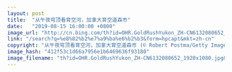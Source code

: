 ```yaml
---
layout: post
title:  "从午夜穹顶看育空河，加拿大育空道森市"
date:   "2019-08-15 16:00:00 +0800"
image_url: "http://cn.bing.com/th?id=OHR.GoldRushYukon_ZH-CN6132080652_1920x1080.jpg&rf=LaDigue_1920x1080.jpg&pid=hp"
link: "/search?q=%e8%82%b2%e7%a9%ba%e6%b2%b3&form=hpcapt&mkt=zh-cn"
copyright: "从午夜穹顶看育空河，加拿大育空道森市 (© Robert Postma/Getty Images)"
image_hash: "412f53c1d66a7956e1b6469636f93180"
image_filename: "th?id=OHR.GoldRushYukon_ZH-CN6132080652_1920x1080.jpg&rf=LaDigue_1920x1080.jpg&pid=hp"
---
```

